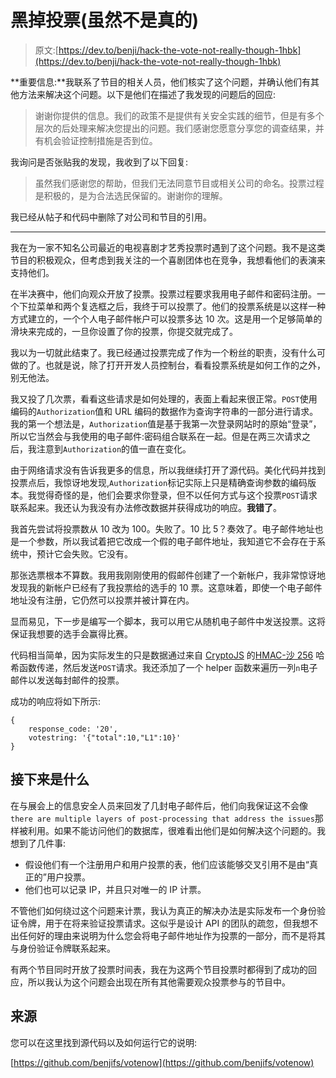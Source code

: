 # 黑掉投票(虽然不是真的)

> 原文:[https://dev.to/benji/hack-the-vote-not-really-though-1hbk](https://dev.to/benji/hack-the-vote-not-really-though-1hbk)

**重要信息:**我联系了节目的相关人员，他们核实了这个问题，并确认他们有其他方法来解决这个问题。以下是他们在描述了我发现的问题后的回应:

> 谢谢你提供的信息。我们的政策不是提供有关安全实践的细节，但是有多个层次的后处理来解决您提出的问题。我们感谢您愿意分享您的调查结果，并有机会验证控制措施是否到位。

我询问是否张贴我的发现，我收到了以下回复:

> 虽然我们感谢您的帮助，但我们无法同意节目或相关公司的命名。投票过程是积极的，是为合法选民保留的。谢谢你的理解。

我已经从帖子和代码中删除了对公司和节目的引用。

* * *

我在为一家不知名公司最近的电视喜剧才艺秀投票时遇到了这个问题。我不是这类节目的积极观众，但考虑到我关注的一个喜剧团体也在竞争，我想看他们的表演来支持他们。

在半决赛中，他们向观众开放了投票。投票过程要求我用电子邮件和密码注册。一个下拉菜单和两个复选框之后，我终于可以投票了。他们的投票系统是以这样一种方式建立的，一个个人电子邮件帐户可以投票多达 10 次。这是用一个足够简单的滑块来完成的，一旦你设置了你的投票，你提交就完成了。

我以为一切就此结束了。我已经通过投票完成了作为一个粉丝的职责，没有什么可做的了。也就是说，除了打开开发人员控制台，看看投票系统是如何工作的之外，别无他法。

我又投了几次票，看看这些请求是如何处理的，表面上看起来很正常。`POST`使用编码的`Authorization`值和 URL 编码的数据作为查询字符串的一部分进行请求。我的第一个想法是，`Authorization`值是基于我第一次登录网站时的原始“登录”，所以它当然会与我使用的电子邮件:密码组合联系在一起。但是在两三次请求之后，我注意到`Authorization`的值一直在变化。

由于网络请求没有告诉我更多的信息，所以我继续打开了源代码。美化代码并找到投票点后，我惊讶地发现,`Authorization`标记实际上只是精确查询参数的编码版本。我觉得奇怪的是，他们会要求你登录，但不以任何方式与这个投票`POST`请求联系起来。我还认为我没有办法修改数据并获得成功的响应。**我错了**。

我首先尝试将投票数从 10 改为 100。失败了。10 比 5？奏效了。电子邮件地址也是一个参数，所以我试着把它改成一个假的电子邮件地址，我知道它不会存在于系统中，预计它会失败。它没有。

那张选票根本不算数。我用我刚刚使用的假邮件创建了一个新帐户，我非常惊讶地发现我的新帐户已经有了我投票给的选手的 10 票。这意味着，即使一个电子邮件地址没有注册，它仍然可以投票并被计算在内。

显而易见，下一步是编写一个脚本，我可以用它从随机电子邮件中发送投票。这将保证我想要的选手会赢得比赛。

代码相当简单，因为实际发生的只是数据通过来自 [CryptoJS](https://github.com/brix/crypto-js) 的[HMAC-沙 256](https://en.wikipedia.org/wiki/HMAC) 哈希函数传递，然后发送`POST`请求。我还添加了一个 helper 函数来遍历一列`n`电子邮件以发送每封邮件的投票。

成功的响应将如下所示:

```
{
    response_code: '20',
    votestring: '{"total":10,"L1":10}'
} 
```

## [](#whats-next)接下来是什么

在与展会上的信息安全人员来回发了几封电子邮件后，他们向我保证这不会像`there are multiple layers of post-processing that address the issues`那样被利用。如果不能访问他们的数据库，很难看出他们是如何解决这个问题的。我想到了几件事:

*   假设他们有一个注册用户和用户投票的表，他们应该能够交叉引用不是由“真正的”用户投票。
*   他们也可以记录 IP，并且只对唯一的 IP 计票。

不管他们如何绕过这个问题来计票，我认为真正的解决办法是实际发布一个身份验证令牌，用于在将来验证投票请求。这似乎是设计 API 的团队的疏忽，但我想不出任何好的理由来说明为什么您会将电子邮件地址作为投票的一部分，而不是将其与身份验证令牌联系起来。

有两个节目同时开放了投票时间表，我在为这两个节目投票时都得到了成功的回应，所以我认为这个问题会出现在所有其他需要观众投票参与的节目中。

## [](#source)来源

您可以在这里找到源代码以及如何运行它的说明:

[https://github.com/benjifs/votenow](https://github.com/benjifs/votenow)